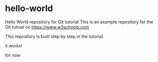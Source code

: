 # hello-world
Hello World repository for Git tutorial
This is an example repository for the Git tutoial on https://www.w3schools.com

This repository is built step by step in the tutorial.

it works!

for now
